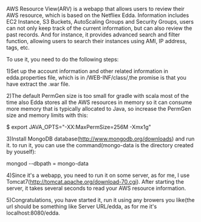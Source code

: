 AWS Resource View(ARV) is a webapp that allows users to review their AWS resource, which is based on the Netfliex Edda. Information includes EC2 Instance, S3 Buckets, AutoScaling Groups and Security Groups, users can not only keep track of the current information, but can also review the past records. And for instance, it provides advanced search and filter function, allowing users to search their instances using AMI, IP address, tags, etc.

To use it, you need to do the following steps:

1)Set up the account information and other related information in edda.properties file, which is in /WEB-INF/class/,the promise is that you have extract the .war file.

2)The default PermGen size is too small for gradle with scala most of the time also Edda stores all the AWS resources in memory so it can consume more memory that is typically allocated to Java, so increase the PermGen size and memory limits with this:

 $ export JAVA_OPTS="-XX:MaxPermSize=256M -Xmx1g"

3)Install MongoDB database(http://www.mongodb.org/downloads) and run it.
to run it, you can use the command(mongo-data is the directory created by youself): 
  
  mongod --dbpath = mongo-data

4)Since it's a webapp, you need to run it on some server, as for me, I use Tomcat7(http://tomcat.apache.org/download-70.cgi). After starting the server, it takes several seconds to read your AWS resource information. 

5)Congratulations, you have started it, run it using any browers you like(the url should be something like Server URL/edda, as for me it's localhost:8080/edda.

